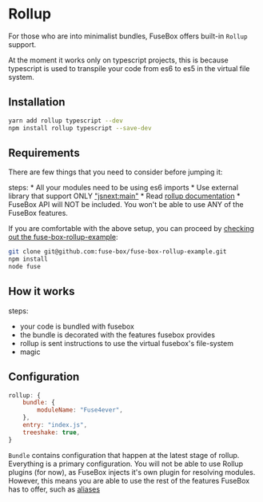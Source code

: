 # Rollup

For those who are into minimalist bundles, FuseBox offers built-in `Rollup` support.

At the moment it works only on typescript projects, this is because typescript is used to transpile your code from es6 to es5 in the virtual file system.

## Installation

```bash
yarn add rollup typescript --dev
npm install rollup typescript --save-dev
```

## Requirements

There are few things that you need to consider before jumping it:

steps:
    * All your modules need to be using es6 imports
    * Use external library that support ONLY ["jsnext:main"](https://github.com/jsforum/jsforum/issues/5)
    * Read [rollup documentation](rollupjs.org)
    * FuseBox API will NOT be included. You won't be able to use ANY of the FuseBox features.

If you are comfortable with the above setup, you can proceed by [checking out the fuse-box-rollup-example](https://github.com/fuse-box/fuse-box-rollup-example):

```bash
git clone git@github.com:fuse-box/fuse-box-rollup-example.git
npm install
node fuse
```

## How it works

steps:
 * your code is bundled with fusebox
 * the bundle is decorated with the features fusebox provides
 * rollup is sent instructions to use the virtual fusebox's file-system
 * magic

## Configuration

```js
rollup: {
    bundle: {
        moduleName: "Fuse4ever",
    },
    entry: "index.js",
    treeshake: true,
}
```

`Bundle` contains configuration that happen at the latest stage of rollup. Everything is a primary configuration. You will not be able to use Rollup plugins (for now), as FuseBox injects it's own plugin for resolving modules. However, this means you are able to use the rest of the features FuseBox has to offer, such as [aliases](/page/configuration#alias)
